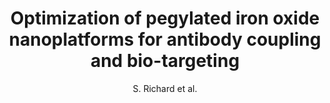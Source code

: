 ---
cat: ciel
subcat: midas
bestof: false
author: S. Richard et al.
title: Optimization of pegylated iron oxide nanoplatforms for antibody coupling and bio-targeting
journal: Journal of Materials Chemistry B
year: 2017
type: article
url: http -//pubs.rsc.org/en/content/articlelanding/2017/tb/c6tb03080g
doi: 10.1039/C6TB03080G
---